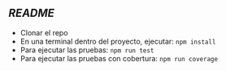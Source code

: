 
## _README_

- Clonar el repo
- En una terminal dentro del proyecto, ejecutar:
```npm install```
- Para ejecutar las pruebas:
```npm run test```
- Para ejecutar las pruebas con cobertura:
```npm run coverage```
